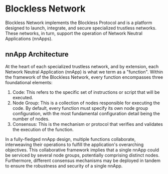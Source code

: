 # Blockless Network

Blockless Network implements the Blockless Protocol and is a platform designed to launch, integrate, and secure specialized trustless networks. These networks, in turn, support the operation of Network Neutral Applications (nnApps).

## nnApp Architecture

At the heart of each specialized trustless network, and by extension, each Network Neutral Application (nnApp) is what we term as a "function". Within the framework of the Blockless Network, every function encompasses three foundational elements:

1. Code: This refers to the specific set of instructions or script that will be executed.
2. Node Group: This is a collection of nodes responsible for executing the code. By default, every function must specify its own node group configuration, with the most fundamental configuration detail being the number of nodes.
3. Consensus: This is the mechanism or protocol that verifies and validates the execution of the function.

In a fully-fledged nnApp design, multiple functions collaborate, interweaving their operations to fulfill the application's overarching objectives. This collaborative framework implies that a single nnApp could be serviced by several node groups, potentially comprising distinct nodes. Furthermore, different consensus mechanisms may be deployed in tandem to ensure the robustness and security of a single nnApp.
